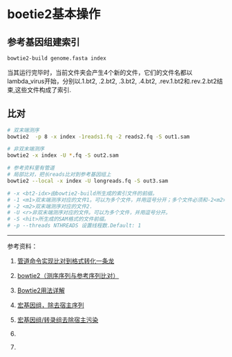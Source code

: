 # boetie2基本操作

## 参考基因组建索引
```bash
bowtie2-build genome.fasta index
```
当其运行完毕时，当前文件夹会产生4个新的文件，它们的文件名都以lambda_virus开始，分别以.1.bt2, .2.bt2, .3.bt2, .4.bt2, .rev.1.bt2和.rev.2.bt2结束,这些文件构成了索引.


## 比对
```bash
# 双末端测序
bowtie2  -p 8 -x index -1reads1.fq -2 reads2.fq -S out1.sam

# 非双末端测序
bowtie2 -x index -U *.fq -S out2.sam

# 参考资料里有管道
# 局部比对，把长reads比对到参考基因组上
bowtie2 --local -x index -U longreads.fq -S out3.sam

# -x <bt2-idx>由bowtie2-build所生成的索引文件的前缀。
# -1 <m1>双末端测序对应的文件1。可以为多个文件，并用逗号分开；多个文件必须和-2<m2>中制定的文件一一对应。
# -2 <m2>双末端测序对应的文件2.
# -U <r>非双末端测序对应的文件。可以为多个文件，并用逗号分开。
# -S <hit>所生成的SAM格式的文件前缀。
# -p --threads NTHREADS 设置线程数.Default: 1
```




---
参考资料：

1. [管道命令实现比对到格式转化一条龙](https://www.jianshu.com/p/528d45521497)

1. [bowtie2（测序序列与参考序列比对）](https://zhuanlan.zhihu.com/p/91317299)

1. [Bowtie2用法详解](http://www.chenlianfu.com/?p=178)

1. [宏基因组，除去宿主序列](https://pzweuj.github.io/2019/01/28/remove-host.html)

1. [宏基因组/转录组去除宿主污染](http://blog.sciencenet.cn/blog-2379401-1268509.html)

1. []()

1. []()



